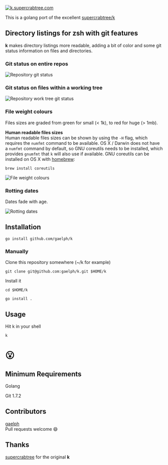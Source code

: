 [![k.supercrabtree.com](https://raw.githubusercontent.com/supercrabtree/k/gh-pages/k-logo.png)](http://k.supercrabtree.com)

This is a golang port of the excellent [supercrabtree/k](https://github.com/supercrabtree/k)

## Directory listings for zsh with git features

**k** makes directory listings more readable, adding a bit of color and some git status information on files and directories.

### Git status on entire repos

![Repository git status](https://raw.githubusercontent.com/supercrabtree/k/gh-pages/repo-dirs.jpg)

### Git status on files within a working tree

![Repository work tree git status](https://raw.githubusercontent.com/supercrabtree/k/gh-pages/inside-work-tree.jpg)

### File weight colours

Files sizes are graded from green for small (< 1k), to red for huge (> 1mb).

**Human readable files sizes**  
Human readable files sizes can be shown by using the `-H` flag, which requires the `numfmt` command to be available. OS X / Darwin does not have a `numfmt` command by default, so GNU coreutils needs to be installed, which provides `gnumfmt` that `k` will also use if available. GNU coreutils can be installed on OS X with [homebrew](http://brew.sh):

```
brew install coreutils
```

![File weight colours](https://raw.githubusercontent.com/supercrabtree/k/gh-pages/file-size-colors.jpg)

### Rotting dates

Dates fade with age.

![Rotting dates](https://raw.githubusercontent.com/supercrabtree/k/gh-pages/dates.jpg)

## Installation

```shell
go install github.com/gaelph/k
```

### Manually

Clone this repository somewhere (~/k for example)

```shell
git clone git@github.com:gaelph/k.git $HOME/k
```

Install it

```shell
cd $HOME/k

go install .
```

## Usage

Hit k in your shell

```shell
k
```

# 😮

## Minimum Requirements

Golang

Git 1.7.2

## Contributors

[gaelph](https://github.com/gaelph)  
Pull requests welcome :smile:

## Thanks

[supercrabtree](https://github.com/supercrabtree) for the original **k**
